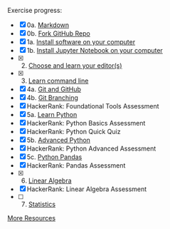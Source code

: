 Exercise progress:

- [x] 0a. [Markdown](lessons/markdown)
- [x] 0b. [Fork GitHub Repo](lessons/git_fork)
- [x] 1a. [Install software on your computer](lessons/install)  
- [x] 1b. [Install Jupyter Notebook on your computer](lessons/install_jupyter)  
- [x] 2. [Choose and learn your editor(s)](lessons/editors)
- [x] 3. [Learn command line](lessons/command_line)  
- [x] 4a. [Git and GitHub](lessons/git_intro)
- [x] 4b. [Git Branching](lessons/git_branches)
- [x] HackerRank: Foundational Tools Assessment
- [x] 5a. [Learn Python](lessons/python_intro)
- [x] HackerRank: Python Basics Assessment
- [x] HackerRank: Python Quick Quiz
- [x] 5b. [Advanced Python](lessons/python_advanced)  
- [x] HackerRank: Python Advanced Assessment
- [x] 5c. [Python Pandas](lessons/pandas_intro)  
- [x] HackerRank: Pandas Assessment
- [x] 6. [Linear Algebra](lessons/linear_algebra)
- [x] HackerRank: Linear Algebra Assessment
- [ ] 7. [Statistics](lessons/statistics)

[More Resources](lessons/more_resources)
